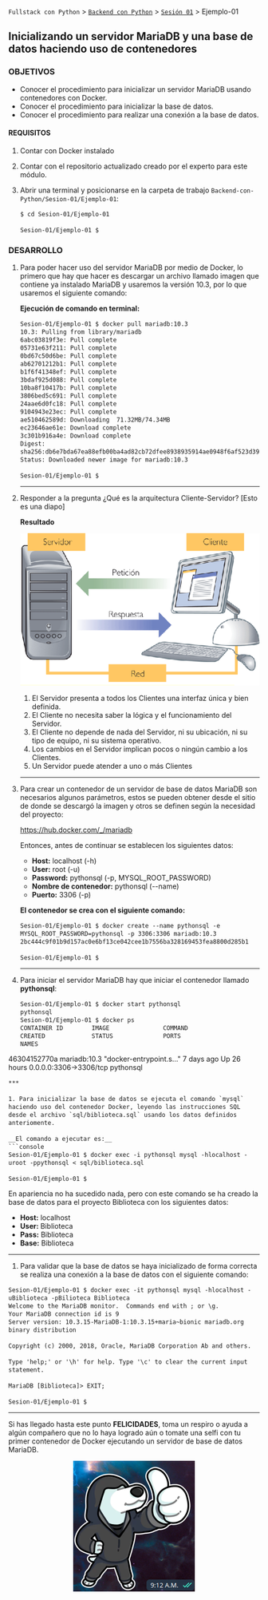 `Fullstack con Python` > [`Backend con Python`](../../Readme.md) > [`Sesión 01`](../Readme.md) > Ejemplo-01

## Inicializando un servidor MariaDB y una base de datos haciendo uso de contenedores

### OBJETIVOS
- Conocer el procedimiento para inicializar un servidor MariaDB usando contenedores con Docker.
- Conocer el procedimiento para inicializar la base de datos.
- Conocer el procedimiento para realizar una conexión a la base de datos.

#### REQUISITOS
1. Contar con Docker instalado
1. Contar con el repositorio actualizado creado por el experto para este módulo.
1. Abrir una terminal y posicionarse en la carpeta de trabajo `Backend-con-Python/Sesion-01/Ejemplo-01`:

   ```console
   $ cd Sesion-01/Ejemplo-01

   Sesion-01/Ejemplo-01 $
   ```

### DESARROLLO
1. Para poder hacer uso del servidor MariaDB por medio de Docker, lo primero que hay que hacer es descargar un archivo llamado imagen que contiene ya instalado MariaDB y usaremos la versión 10.3, por lo que usaremos el siguiente comando:

   __Ejecución de comando en terminal:__

   ```console
   Sesion-01/Ejemplo-01 $ docker pull mariadb:10.3
   10.3: Pulling from library/mariadb
   6abc03819f3e: Pull complete
   05731e63f211: Pull complete
   0bd67c50d6be: Pull complete
   ab62701212b1: Pull complete
   b1f6f41348ef: Pull complete
   3bdaf925d088: Pull complete
   10ba8f10417b: Pull complete
   3806bed5c691: Pull complete
   24aae6d0fc18: Pull complete
   9104943e23ec: Pull complete
   ae510462589d: Downloading  71.32MB/74.34MB
   ec23646ae61e: Download complete
   3c301b916a4e: Download complete
   Digest: sha256:db6e7bda67ea88efb00ba4ad82cb72dfee8938935914ae0948f6af523d398ca2
   Status: Downloaded newer image for mariadb:10.3

   Sesion-01/Ejemplo-01 $  
   ```
   ***

1. Responder a la pregunta ¿Qué es la arquitectura Cliente-Servidor? [Esto es una diapo]

   __Resultado__

   ![Arquitectura Cliente-Servidor](assets/arquitectura-cliente-servidor.png)
   1. El Servidor presenta a todos los Clientes una interfaz única y bien definida.
   2. El Cliente no necesita saber la lógica y el funcionamiento del Servidor.
   3. El Cliente no depende de nada del Servidor, ni su ubicación, ni su tipo de equipo, ni su sistema operativo.
   4. Los cambios en el Servidor implican pocos o ningún cambio a los Clientes.
   5. Un Servidor puede atender a uno o más Clientes
   ***

1. Para crear un contenedor de un servidor de base de datos MariaDB son necesarios algunos parámetros, estos se pueden obtener desde el sitio de donde se descargó la imagen y otros se definen según la necesidad del proyecto:

   https://hub.docker.com/_/mariadb

   Entonces, antes de continuar se establecen los siguientes datos:
   - __Host:__ localhost (-h)
   - __User:__ root (-u)
   - __Password:__ pythonsql (-p, MYSQL_ROOT_PASSWORD)
   - __Nombre de contenedor:__ pythonsql (--name)
   - __Puerto:__ 3306 (-p)

   __El contenedor se crea con el siguiente comando:__

   ```console
   Sesion-01/Ejemplo-01 $ docker create --name pythonsql -e MYSQL_ROOT_PASSWORD=pythonsql -p 3306:3306 mariadb:10.3
   2bc444c9f01b9d157ac0e6bf13ce042cee1b7556ba328169453fea8800d285b1

   Sesion-01/Ejemplo-01 $
   ```
   ***

1. Para iniciar el servidor MariaDB hay que iniciar el contenedor llamado __pythonsql__:

   ```console
   Sesion-01/Ejemplo-01 $ docker start pythonsql
   pythonsql
   Sesion-01/Ejemplo-01 $ docker ps
   CONTAINER ID        IMAGE               COMMAND                  CREATED             STATUS              PORTS                    NAMES
46304152770a        mariadb:10.3        "docker-entrypoint.s…"   7 days ago          Up 26 hours         0.0.0.0:3306->3306/tcp   pythonsql
   ```
   ***

1. Para inicializar la base de datos se ejecuta el comando `mysql` haciendo uso del contenedor Docker, leyendo las instrucciones SQL desde el archivo `sql/biblioteca.sql` usando los datos definidos anteriomente.

   __El comando a ejecutar es:__
   ```console
   Sesion-01/Ejemplo-01 $ docker exec -i pythonsql mysql -hlocalhost -uroot -ppythonsql < sql/biblioteca.sql

   Sesion-01/Ejemplo-01 $
   ```

   En apariencia no ha sucedido nada, pero con este comando se ha creado la base de datos para el proyecto Biblioteca con los siguientes datos:
   - __Host:__ localhost
   - __User:__ Biblioteca
   - __Pass:__ Biblioteca
   - __Base:__ Biblioteca
   ***

1. Para validar que la base de datos se haya inicializado de forma correcta se realiza una conexión a la base de datos con el siguiente comando:

  ```console
  Sesion-01/Ejemplo-01 $ docker exec -it pythonsql mysql -hlocalhost -uBiblioteca -pBilioteca Biblioteca
  Welcome to the MariaDB monitor.  Commands end with ; or \g.
  Your MariaDB connection id is 9
  Server version: 10.3.15-MariaDB-1:10.3.15+maria~bionic mariadb.org binary distribution

  Copyright (c) 2000, 2018, Oracle, MariaDB Corporation Ab and others.

  Type 'help;' or '\h' for help. Type '\c' to clear the current input statement.

  MariaDB [Biblioteca]> EXIT;

  Sesion-01/Ejemplo-01 $
  ```
  ***

Si has llegado hasta este punto __FELICIDADES__, toma un respiro o ayuda a algún compañero que no lo haya logrado aún o tomate una selfi con tu primer contenedor de Docker ejecutando un servidor de base de datos MariaDB.

<span style="display:block;text-align:center;">![Felicidades](assets/felicidades.png)</span>

